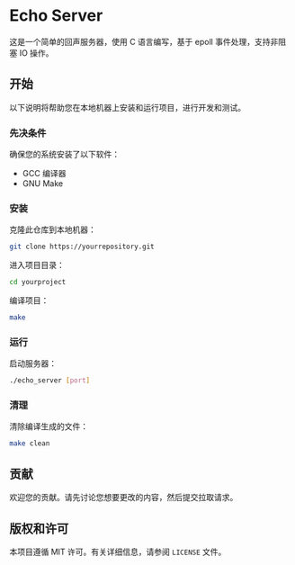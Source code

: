 # Echo Server

这是一个简单的回声服务器，使用 C 语言编写，基于 epoll 事件处理，支持非阻塞 IO 操作。

## 开始

以下说明将帮助您在本地机器上安装和运行项目，进行开发和测试。

### 先决条件

确保您的系统安装了以下软件：

- GCC 编译器
- GNU Make

### 安装

克隆此仓库到本地机器：

```bash
git clone https://yourrepository.git
```

进入项目目录：

```bash
cd yourproject
```

编译项目：

```bash
make
```

### 运行

启动服务器：

```bash
./echo_server [port]
```

### 清理

清除编译生成的文件：

```bash
make clean
```

## 贡献

欢迎您的贡献。请先讨论您想要更改的内容，然后提交拉取请求。

## 版权和许可

本项目遵循 MIT 许可。有关详细信息，请参阅 `LICENSE` 文件。
